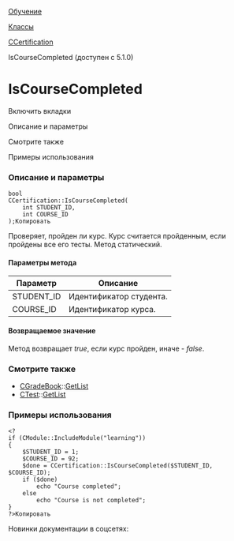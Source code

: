 [Обучение](/api_help/learning/index.php)

[Классы](/api_help/learning/classes/index.php)

[CCertification](/api_help/learning/classes/ccertification/index.php)

IsCourseCompleted (доступен c 5.1.0)

IsCourseCompleted
=================

Включить вкладки

Описание и параметры

Смотрите также

Примеры использования

### Описание и параметры

```
bool
CCertification::IsCourseCompleted(
	int STUDENT_ID,
	int COURSE_ID
);Копировать
```

Проверяет, пройден ли курс. Курс считается пройденным, если пройдены все его тесты. Метод статический.

#### Параметры метода

| Параметр | Описание |
| --- | --- |
| STUDENT\_ID | Идентификатор студента. |
| COURSE\_ID | Идентификатор курса. |

#### Возвращаемое значение

Метод возвращает *true*, если курс пройден, иначе - *false*.

### Смотрите также

* [CGradeBook](/api_help/learning/classes/cgradebook/index.php)::[GetList](/api_help/learning/classes/cgradebook/getlist.php)
* [CTest](/api_help/learning/classes/ctest/index.php)::[GetList](/api_help/learning/classes/ctest/getlist.php)

### Примеры использования

```
<?
if (CModule::IncludeModule("learning"))
{
	$STUDENT_ID = 1;
	$COURSE_ID = 92;
	$done = CCertification::IsCourseCompleted($STUDENT_ID, $COURSE_ID);
	if ($done)
		echo "Course completed";
	else
		echo "Course is not completed";
}
?>Копировать
```

Новинки документации в соцсетях: